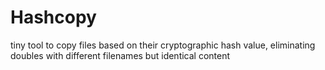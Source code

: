 Hashcopy
========

tiny tool to copy files based on their cryptographic hash value, eliminating doubles with different filenames but identical content
